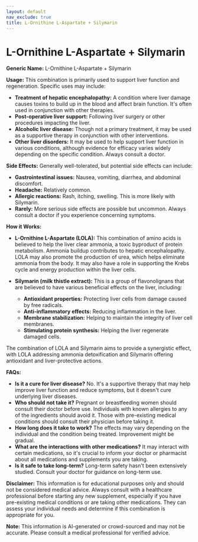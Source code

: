 ```yaml
---
layout: default
nav_exclude: true
title: L-Ornithine L-Aspartate + Silymarin
---
```


# L-Ornithine L-Aspartate + Silymarin

**Generic Name:** L-Ornithine L-Aspartate + Silymarin

**Usage:**  This combination is primarily used to support liver function and regeneration.  Specific uses may include:

* **Treatment of hepatic encephalopathy:** A condition where liver damage causes toxins to build up in the blood and affect brain function.  It's often used in conjunction with other therapies.
* **Post-operative liver support:** Following liver surgery or other procedures impacting the liver.
* **Alcoholic liver disease:** Though not a primary treatment, it may be used as a supportive therapy in conjunction with other interventions.
* **Other liver disorders:** It may be used to help support liver function in various conditions, although evidence for efficacy varies widely depending on the specific condition.  Always consult a doctor.


**Side Effects:** Generally well-tolerated, but potential side effects can include:

* **Gastrointestinal issues:** Nausea, vomiting, diarrhea, and abdominal discomfort.
* **Headache:** Relatively common.
* **Allergic reactions:** Rash, itching, swelling.  This is more likely with Silymarin.
* **Rarely:**  More serious side effects are possible but uncommon.  Always consult a doctor if you experience concerning symptoms.


**How it Works:**

* **L-Ornithine L-Aspartate (LOLA):** This combination of amino acids is believed to help the liver clear ammonia, a toxic byproduct of protein metabolism.  Ammonia buildup contributes to hepatic encephalopathy.  LOLA may also promote the production of urea, which helps eliminate ammonia from the body. It may also have a role in supporting the Krebs cycle and energy production within the liver cells.

* **Silymarin (milk thistle extract):**  This is a group of flavonolignans that are believed to have various beneficial effects on the liver, including:
    * **Antioxidant properties:** Protecting liver cells from damage caused by free radicals.
    * **Anti-inflammatory effects:** Reducing inflammation in the liver.
    * **Membrane stabilization:** Helping to maintain the integrity of liver cell membranes.
    * **Stimulating protein synthesis:** Helping the liver regenerate damaged cells.

The combination of LOLA and Silymarin aims to provide a synergistic effect, with LOLA addressing ammonia detoxification and Silymarin offering antioxidant and liver-protective actions.


**FAQs:**

* **Is it a cure for liver disease?** No. It's a supportive therapy that may help improve liver function and reduce symptoms, but it doesn't cure underlying liver diseases.
* **Who should not take it?**  Pregnant or breastfeeding women should consult their doctor before use.  Individuals with known allergies to any of the ingredients should avoid it. Those with pre-existing medical conditions should consult their physician before taking it.
* **How long does it take to work?** The effects may vary depending on the individual and the condition being treated.  Improvement might be gradual.
* **What are the interactions with other medications?**  It may interact with certain medications, so it's crucial to inform your doctor or pharmacist about all medications and supplements you are taking.
* **Is it safe to take long-term?** Long-term safety hasn't been extensively studied. Consult your doctor for guidance on long-term use.


**Disclaimer:** This information is for educational purposes only and should not be considered medical advice.  Always consult with a healthcare professional before starting any new supplement, especially if you have pre-existing medical conditions or are taking other medications.  They can assess your individual needs and determine if this combination is appropriate for you.


**Note:** This information is AI-generated or crowd-sourced and may not be accurate. Please consult a medical professional for verified advice.
